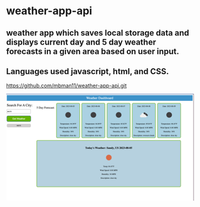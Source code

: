 # weather-app-api
## weather app which saves local storage data and displays current day and 5 day weather forecasts in a given area based on user input.

## Languages used javascript, html, and CSS.



https://github.com/mbman11/weather-app-api.git


![Alt text](<Screen Shot 2023-08-04 at 5.11.13 PM.png>)